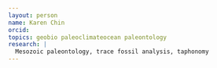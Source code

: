 ```yaml
---
layout: person
name: Karen Chin
orcid: 
topics: geobio paleoclimateocean paleontology
research: |
  Mesozoic paleontology, trace fossil analysis, taphonomy
---
```

